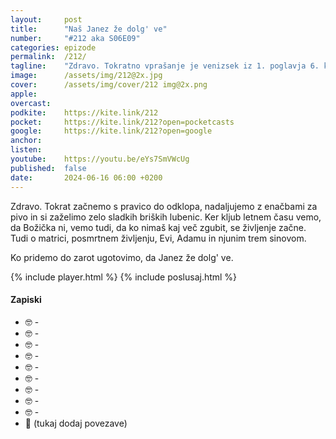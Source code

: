 ```yaml
---
layout: 	post
title:  	"Naš Janez že dolg' ve"
number: 	"#212 aka S06E09"
categories:	epizode
permalink:	/212/
tagline: 	"Zdravo. Tokratno vprašanje je venizsek iz 1. poglavja 6. knjige, dobeseden citat, in napeljuje, da nam je tokrat le uspelo obdelati 1. poglavje. Fanfare! 🎺"
image:		/assets/img/212@2x.jpg
cover:		/assets/img/cover/212 img@2x.png
apple:		
overcast:	
podkite:	https://kite.link/212
pocket:		https://kite.link/212?open=pocketcasts
google:		https://kite.link/212?open=google
anchor:		
listen:		
youtube:	https://youtu.be/eYs7SmVWcUg
published:	false
date: 		2024-06-16 06:00 +0200
---
```


Zdravo. Tokrat začnemo s pravico do odklopa, nadaljujemo z enačbami za pivo in si zaželimo zelo sladkih briških lubenic. Ker kljub letnem času vemo, da Božička ni, vemo tudi, da ko nimaš kaj več zgubit, se življenje začne. Tudi o matrici, posmrtnem življenju, Evi, Adamu in njunim trem sinovom. 

Ko pridemo do zarot ugotovimo, da Janez že dolg' ve. 

{% include player.html %}
{% include poslusaj.html %}

<!--break-->

#### Zapiski

- 🤓 []() - 
- 🤓 []() - 
- 🤓 []() - 
- 🤓 []() - 
- 🤓 []() - 
- 🤓 []() - 
- 🤓 []() - 
- 🤓 []() - 
- 🤓 []() - 
- 🔗 (tukaj dodaj povezave)